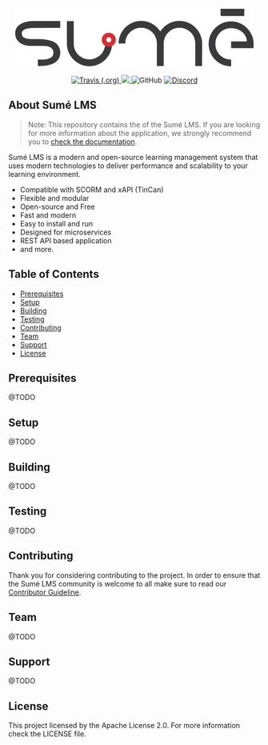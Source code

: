 <p align="center">
  <img src=".github/sumelms.png" />
</p>

<p align="center">
  <a href="https://travis-ci.org/sumelms/<microservice-repository>">
    <img alt="Travis (.org)" src="https://travis-ci.org/sumelms/<microservice-repository>.svg?branch=main">
  </a>  
  <a href="https://codecov.io/gh/sumelms/<microservice-repository>">
    <img src="https://codecov.io/gh/sumelms/<microservice-repository>/branch/main/graph/badge.svg?token=8E92BS3SR9" />
  </a>
  <img alt="GitHub" src="https://img.shields.io/github/license/sumelms/<microservice-repository>">
  <a href="https://discord.gg/Yh9q9cd">
    <img alt="Discord" src="https://img.shields.io/discord/726500188021063682">
  </a>
</p>

## About Sumé LMS

> Note: This repository contains the **<REPLACE ME>** of the Sumé LMS. If you are looking for more information about the application, we strongly recommend you to [check the documentation](https://www.sumelms.com/docs).

Sumé LMS is a modern and open-source learning management system that uses modern technologies to deliver performance and scalability to your learning environment.

  * Compatible with SCORM and xAPI (TinCan)
  * Flexible and modular
  * Open-source and Free
  * Fast and modern
  * Easy to install and run
  * Designed for microservices
  * REST API based application
  * and more.

## Table of Contents

- [Prerequisites](#prerequisites)
- [Setup](#setup)
- [Building](#building)
- [Testing](#testing)
- [Contributing](#contributing)
- [Team](#team)
- [Support](#support)
- [License](#license)

## Prerequisites

@TODO

## Setup

@TODO

## Building

@TODO

## Testing

@TODO

## Contributing

Thank you for considering contributing to the project. In order to ensure that the Sumé LMS community is welcome to all make sure to read our [Contributor Guideline](https://www.sumelms.com/docs/contributing).

## Team

@TODO

## Support

@TODO

## License

This project licensed by the Apache License 2.0. For more information check the LICENSE file.

